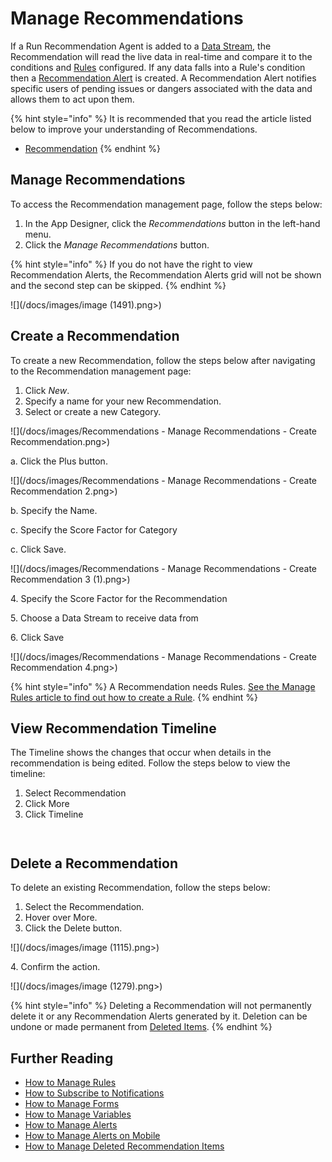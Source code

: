 # Manage Recommendations

If a Run Recommendation Agent is added to a [Data Stream](../../concepts/data-stream/), the Recommendation will read the live data in real-time and compare it to the conditions and [Rules](../../concepts/recommendation/rule.md) configured. If any data falls into a Rule's condition then a [Recommendation Alert](../../concepts/recommendation/recommendation-alert.md) is created. A Recommendation Alert notifies specific users of pending issues or dangers associated with the data and allows them to act upon them.

{% hint style="info" %}
It is recommended that you read the article listed below to improve your understanding of Recommendations.

* [Recommendation](../../concepts/recommendation/)
{% endhint %}

## Manage Recommendations

To access the Recommendation management page, follow the steps below:

1. In the App Designer, click the _Recommendations_ button in the left-hand menu.
2. Click the _Manage Recommendations_ button.

{% hint style="info" %}
If you do not have the right to view Recommendation Alerts, the Recommendation Alerts grid will not be shown and the second step can be skipped.
{% endhint %}

![](/docs/images/image (1491).png>)

## Create a Recommendation

To create a new Recommendation, follow the steps below after navigating to the Recommendation management page:

1. Click _New_.
2. Specify a name for your new Recommendation.
3. Select or create a new Category.

![](/docs/images/Recommendations - Manage Recommendations - Create Recommendation.png>)

a. Click the Plus button.

![](/docs/images/Recommendations - Manage Recommendations - Create Recommendation 2.png>)

b. Specify the Name.

c. Specify the Score Factor for Category

c. Click Save.

![](/docs/images/Recommendations - Manage Recommendations - Create Recommendation 3 (1).png>)

4\. Specify the Score Factor for the Recommendation

5\. Choose a Data Stream to receive data from

6\. Click Save

![](/docs/images/Recommendations - Manage Recommendations - Create Recommendation 4.png>)

{% hint style="info" %}
A Recommendation needs Rules. [See the Manage Rules article to find out how to create a Rule](create-rules.md#create-a-rule).
{% endhint %}

## View Recommendation Timeline

The Timeline shows the changes that occur when details in the recommendation is being edited. Follow the steps below to view the timeline:

1. Select Recommendation
2. Click More
3. Click Timeline

<figure><img src="../../.gitbook/assets/Recommendations - Manage Recommendations - View Recommendation.png" alt=""><figcaption></figcaption></figure>

<figure><img src="../../.gitbook/assets/Recommendations - Manage Recommendations - View Recommendation 2.png" alt=""><figcaption></figcaption></figure>

## Delete a Recommendation

To delete an existing Recommendation, follow the steps below:

1. Select the Recommendation.
2. Hover over More.
3. Click the Delete button.

![](/docs/images/image (1115).png>)

&#x20;   4\. Confirm the action.

![](/docs/images/image (1279).png>)

{% hint style="info" %}
Deleting a Recommendation will not permanently delete it or any Recommendation Alerts generated by it. Deletion can be undone or made permanent from [Deleted Items](../../concepts/recommendation/deleted-items.md).
{% endhint %}

## Further Reading

* [How to Manage Rules](create-rules.md)
* [How to Subscribe to Notifications](subscribe-to-notifications.md)
* [How to Manage Forms](manage-forms.md)
* [How to Manage Variables](manage-variables.md)
* [How to Manage Alerts](manage-alerts.md)
* [How to Manage Alerts on Mobile](manage-alerts-on-mobile.md)
* [How to Manage Deleted Recommendation Items](manage-deleted-recommendation-items.md)



